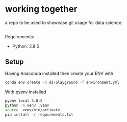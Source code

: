 # working together
a repo to be used to showcase git usage for data science.

##
Requirements:

- Python: 3.8.5

## Setup
Having Anaconda installed then create your ENV with

```bash
conda env create -n ds-playground -f environment.yml
```

With pyenv installed

```bash
pyenv local 3.8.5
python -m venv .venv
source .venv/bin/activate
pip install -r requirements.txt
```